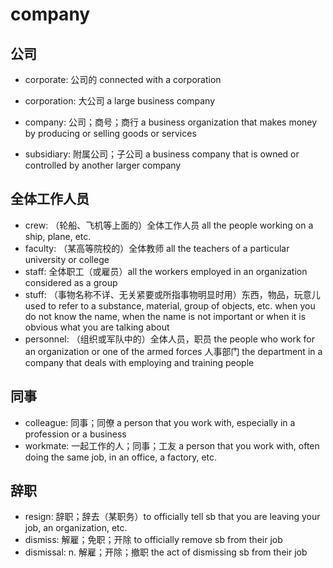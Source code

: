 # company

## 公司

- corporate: 公司的 connected with a corporation
- corporation: 大公司 a large business company
- company: 公司；商号；商行 a business organization that makes money by producing or selling goods or services

- subsidiary: 附属公司；子公司 a business company that is owned or controlled by another larger company

## 全体工作人员

- crew: （轮船、飞机等上面的）全体工作人员 all the people working on a ship, plane, etc.
- faculty: （某高等院校的）全体教师 all the teachers of a particular university or college
- staff: 全体职工（或雇员）all the workers employed in an organization considered as a group
- stuff: （事物名称不详、无关紧要或所指事物明显时用）东西，物品，玩意儿 used to refer to a substance, material, group of objects, etc. when you do not know the name, when the name is not important or when it is obvious what you are talking about
- personnel: （组织或军队中的）全体人员，职员 the people who work for an organization or one of the armed forces 人事部门 the department in a company that deals with employing and training people

## 同事

- colleague: 同事；同僚 a person that you work with, especially in a profession or a business
- workmate: 一起工作的人；同事；工友 a person that you work with, often doing the same job, in an office, a factory, etc.

## 辞职

- resign: 辞职；辞去（某职务）to officially tell sb that you are leaving your job, an organization, etc.
- dismiss: 解雇；免职；开除 to officially remove sb from their job
- dismissal: n. 解雇；开除；撤职 the act of dismissing sb from their job
